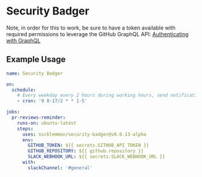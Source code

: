 # Security Badger

Note, in order for this to work, be sure to have a token available with required permissions to
leverage the GitHub GraphQL API:
[Authenticating with GraphQL](https://developer.github.com/v4/guides/forming-calls/#authenticating-with-graphql)

## Example Usage

```yml
name: Security Badger

on:
  schedule:
    # Every weekday every 2 hours during working hours, send notification
    - cron: '0 8-17/2 * * 1-5'

jobs:
  pr-reviews-reminder:
    runs-on: ubuntu-latest
    steps:
      uses: nicklemmon/security-badger@v0.0.13-alpha
      env:
        GITHUB_TOKEN: ${{ secrets.GITHUB_API_TOKEN }}
        GITHUB_REPOSITORY: ${{ github.repository }}
        SLACK_WEBHOOK_URL: ${{ secrets.SLACK_WEBHOOK_URL }}
      with:
        slackChannel: '#general'
```
